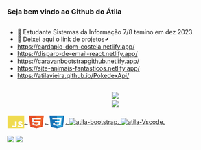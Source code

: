 ### Seja bem vindo ao Github  do Átila <br>
  ##
- 🌱 Estudante Sistemas da Informação 7/8 temino em dez 2023.  
- 🔭 Deixei aqui o link de projetos✔
-   https://cardapio-dom-costela.netlify.app/
-   https://disparo-de-email-react.netlify.app/   
-   https://caravanbootstrapgithub.netlify.app/
-   https://site-animais-fantasticos.netlify.app/
-   https://atilavieira.github.io/PokedexApi/
 ##
<div align="center">
  <a href="https://github.com/atilavieira">
  <img height="190em" src="https://github-readme-stats.vercel.app/api?username=atilavieira&show_icons=true&theme=cobalt&include_all_commits=true&count_private=true"/><br>
  <img height="190em" src="https://github-readme-stats.vercel.app/api/top-langs/?username=atilavieira&layout=compact&langs_count=7&theme=cobalt"/>
</div>

<div style="display: inline_block"><br>
  <img align="center" alt="atila-Js" height="30" width="40" src="https://raw.githubusercontent.com/devicons/devicon/master/icons/javascript/javascript-plain.svg">.
  <img align="center" alt="atila-HTML" height="30" width="40" src="https://raw.githubusercontent.com/devicons/devicon/master/icons/html5/html5-original.svg">.
  <img align="center" alt="atila-CSS" height="30" width="40" src="https://raw.githubusercontent.com/devicons/devicon/master/icons/css3/css3-original.svg">.
  <img align="center" alt="atila-bootstrap" height="30" width="40" src="https://cdn.iconscout.com/icon/free/png-256/bootstrap-6-1175203.png" />.       
  <img align="center" alt="atila-Vscode" height="30" width="40" src="https://cdn.jsdelivr.net/gh/devicons/devicon/icons/vscode/vscode-original.svg" />.     
 </div> 
<br>                                    

<div> 
  <a href="https://www.instagram.com/atilavieiraa/" target="_blank"><img src="https://img.shields.io/badge/-Instagram-%23E4405F?style=for-the-badge&logo=instagram&logoColor=white" target="_blank"></a>  <a href="https://www.linkedin.com/in/%C3%A1tila-vieira-lopes/" target="_blank"><img src="https://img.shields.io/badge/-LinkedIn-%230077B5?style=for-the-badge&logo=linkedin&logoColor=white" target="_blank"></a> 
</div>
